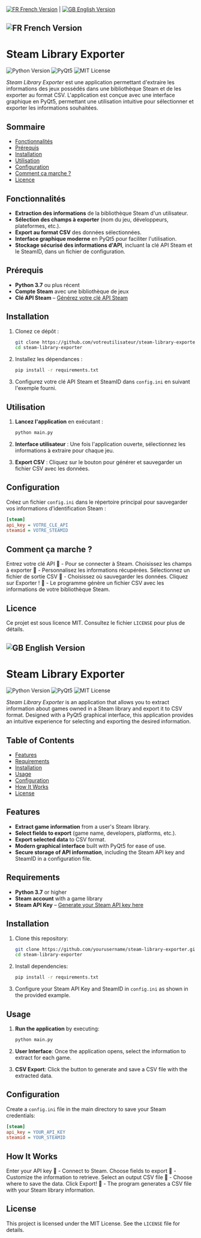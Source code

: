 [![FR](https://img.icons8.com/color/24/000000/france.png) French Version](#-french-version) | [![GB](https://img.icons8.com/color/24/000000/great-britain.png) English Version](#-english-version)



## ![FR](https://img.icons8.com/color/48/000000/france.png) French Version

# Steam Library Exporter

![Python Version](https://img.shields.io/badge/Python-3.7%2B-blue)
![PyQt5](https://img.shields.io/badge/PyQt5-v5.15.4-brightgreen)
![MIT License](https://img.shields.io/badge/License-MIT-yellow)

*Steam Library Exporter* est une application permettant d'extraire les informations des jeux possédés dans une bibliothèque Steam et de les exporter au format CSV. L'application est conçue avec une interface graphique en PyQt5, permettant une utilisation intuitive pour sélectionner et exporter les informations souhaitées.

## Sommaire
- [Fonctionnalités](#fonctionnalités)
- [Prérequis](#prérequis)
- [Installation](#installation)
- [Utilisation](#utilisation)
- [Configuration](#configuration)
- [Comment ça marche ?](#comment-ça-marche)
- [Licence](#licence)

## Fonctionnalités

- **Extraction des informations** de la bibliothèque Steam d'un utilisateur.
- **Sélection des champs à exporter** (nom du jeu, développeurs, plateformes, etc.).
- **Export au format CSV** des données sélectionnées.
- **Interface graphique moderne** en PyQt5 pour faciliter l'utilisation.
- **Stockage sécurisé des informations d'API**, incluant la clé API Steam et le SteamID, dans un fichier de configuration.

## Prérequis

- **Python 3.7** ou plus récent
- **Compte Steam** avec une bibliothèque de jeux
- **Clé API Steam** – [Générez votre clé API Steam](https://steamcommunity.com/dev/apikey)

## Installation

1. Clonez ce dépôt :

   ```bash
   git clone https://github.com/votreutilisateur/steam-library-exporter.git
   cd steam-library-exporter
   ```

2. Installez les dépendances :

   ```bash
   pip install -r requirements.txt
   ```

3. Configurez votre clé API Steam et SteamID dans `config.ini` en suivant l'exemple fourni.

## Utilisation

1. **Lancez l'application** en exécutant :

   ```bash
   python main.py
   ```

2. **Interface utilisateur** : Une fois l'application ouverte, sélectionnez les informations à extraire pour chaque jeu.
3. **Export CSV** : Cliquez sur le bouton pour générer et sauvegarder un fichier CSV avec les données.

## Configuration

Créez un fichier `config.ini` dans le répertoire principal pour sauvegarder vos informations d'identification Steam :

```ini
[steam]
api_key = VOTRE_CLE_API
steamid = VOTRE_STEAMID
```

## Comment ça marche ?

Entrez votre clé API 🔑 - Pour se connecter à Steam.
Choisissez les champs à exporter 📝 - Personnalisez les informations récupérées.
Sélectionnez un fichier de sortie CSV 📂 - Choisissez où sauvegarder les données.
Cliquez sur Exporter ! 🚀 - Le programme génère un fichier CSV avec les informations de votre bibliothèque Steam.

## Licence

Ce projet est sous licence MIT. Consultez le fichier `LICENSE` pour plus de détails.


## ![GB](https://img.icons8.com/color/48/000000/great-britain.png) English Version

# Steam Library Exporter

![Python Version](https://img.shields.io/badge/Python-3.7%2B-blue)
![PyQt5](https://img.shields.io/badge/PyQt5-v5.15.4-brightgreen)
![MIT License](https://img.shields.io/badge/License-MIT-yellow)

*Steam Library Exporter* is an application that allows you to extract information about games owned in a Steam library and export it to CSV format. Designed with a PyQt5 graphical interface, this application provides an intuitive experience for selecting and exporting the desired information.

## Table of Contents
- [Features](#features)
- [Requirements](#requirements)
- [Installation](#installation)
- [Usage](#usage)
- [Configuration](#configuration)
- [How It Works](#how-it-works)
- [License](#license)

## Features

- **Extract game information** from a user's Steam library.
- **Select fields to export** (game name, developers, platforms, etc.).
- **Export selected data** to CSV format.
- **Modern graphical interface** built with PyQt5 for ease of use.
- **Secure storage of API information**, including the Steam API key and SteamID in a configuration file.

## Requirements

- **Python 3.7** or higher
- **Steam account** with a game library
- **Steam API Key** – [Generate your Steam API key here](https://steamcommunity.com/dev/apikey)

## Installation

1. Clone this repository:

   ```bash
   git clone https://github.com/yourusername/steam-library-exporter.git
   cd steam-library-exporter


2. Install dependencies:

   ```bash
   pip install -r requirements.txt
   ```

3. Configure your Steam API Key and SteamID in `config.ini` as shown in the provided example.

## Usage

1. **Run the application** by executing:

   ```bash
   python main.py
   ```

2. **User Interface**: Once the application opens, select the information to extract for each game.
3. **CSV Export**: Click the button to generate and save a CSV file with the extracted data.

## Configuration

Create a `config.ini` file in the main directory to save your Steam credentials:

```ini
[steam]
api_key = YOUR_API_KEY
steamid = YOUR_STEAMID
```
## How It Works

Enter your API key 🔑 - Connect to Steam.
Choose fields to export 📝 - Customize the information to retrieve.
Select an output CSV file 📂 - Choose where to save the data.
Click Export! 🚀 - The program generates a CSV file with your Steam library information.

## License

This project is licensed under the MIT License. See the `LICENSE` file for details.

